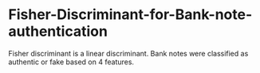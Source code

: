 # Fisher-Discriminant-for-Bank-note-authentication
Fisher discriminant is a linear discriminant. Bank notes were classified as authentic or fake based on 4 features. 
